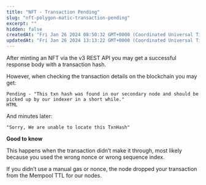 ```yaml
---
title: "NFT - Transaction Pending"
slug: "nft-polygon-matic-transaction-pending"
excerpt: ""
hidden: false
createdAt: "Fri Jan 26 2024 08:50:32 GMT+0000 (Coordinated Universal Time)"
updatedAt: "Fri Jan 26 2024 13:13:22 GMT+0000 (Coordinated Universal Time)"
---
```

After minting an NFT via the v3 REST API you may get a successful response body with a transaction hash.

However, when checking the transaction details on the blockchain you may get:

```Text JSON
Pending - "This txn hash was found in our secondary node and should be picked up by our indexer in a short while."  
HTML
```

And minutes later:

```Text JSON
"Sorry, We are unable to locate this TxnHash"
```

**Good to know**

This happens when the transaction didn’t make it through, most likely because you used the wrong nonce or wrong sequence index. 

If you didn’t use a manual gas or nonce, the node dropped your transaction from the Mempool TTL for our nodes.
